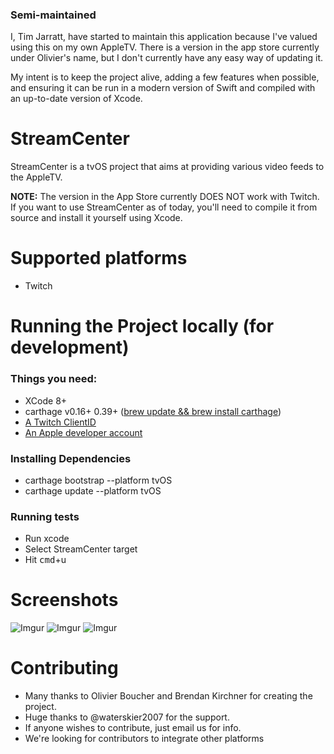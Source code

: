 ### Semi-maintained

I, Tim Jarratt, have started to maintain this application because I've valued using
this on my own AppleTV. There is a version in the app store currently under Olivier's
name, but I don't currently have any easy way of updating it.

My intent is to keep the project alive, adding a few features when possible, and ensuring
it can be run in a modern version of Swift and compiled with an up-to-date version of Xcode.

# StreamCenter

StreamCenter is a tvOS project that aims at providing various video feeds to the AppleTV.  
  
**NOTE:** The version in the App Store currently DOES NOT work with Twitch. If you want to use
StreamCenter as of today, you'll need to compile it from source and install it yourself using Xcode.

# Supported platforms
* Twitch

# Running the Project locally (for development)

### Things you need:
* XCode 8+
* carthage v0.16+ 0.39+ ([brew update && brew install carthage](https://github.com/Carthage/Carthage))
* [A Twitch ClientID](https://www.twitch.tv/kraken/oauth2/clients/new)
* [An Apple developer account](https://developer.apple.com)

### Installing Dependencies
* carthage bootstrap --platform tvOS
* carthage update --platform tvOS

### Running tests
* Run xcode
* Select StreamCenter target
* Hit <kbd>cmd</kbd>+u

# Screenshots
![Imgur](http://i.imgur.com/mTZv9Iu.jpg)
![Imgur](http://i.imgur.com/MzOIAyz.jpg)
![Imgur](http://i.imgur.com/IhRWcT2.jpg)

# Contributing
* Many thanks to Olivier Boucher and Brendan Kirchner for creating the project.
* Huge thanks to @waterskier2007 for the support.  
* If anyone wishes to contribute, just email us for info.
* We're looking for contributors to integrate other platforms
